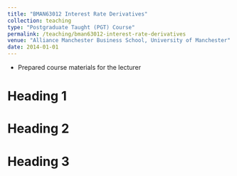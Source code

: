 ```yaml
---
title: "BMAN63012 Interest Rate Derivatives"
collection: teaching
type: "Postgraduate Taught (PGT) Course"
permalink: /teaching/bman63012-interest-rate-derivatives
venue: "Alliance Manchester Business School, University of Manchester"
date: 2014-01-01
---
```


* Prepared course materials for the lecturer

Heading 1
======

Heading 2
======

Heading 3
======